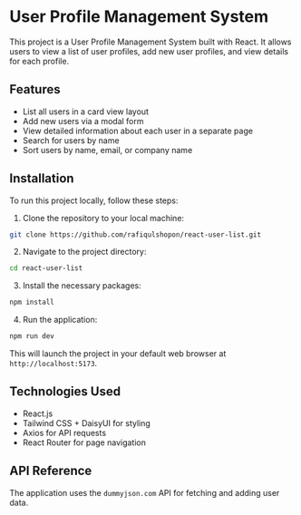 # User Profile Management System

This project is a User Profile Management System built with React. It allows users to view a list of user profiles, add new user profiles, and view details for each profile.

## Features

- List all users in a card view layout
- Add new users via a modal form
- View detailed information about each user in a separate page
- Search for users by name
- Sort users by name, email, or company name

## Installation

To run this project locally, follow these steps:

1. Clone the repository to your local machine:

```bash
git clone https://github.com/rafiqulshopon/react-user-list.git
```

2. Navigate to the project directory:

```bash
cd react-user-list
```

3. Install the necessary packages:

```bash
npm install
```

4. Run the application:

```bash
npm run dev
```

This will launch the project in your default web browser at `http://localhost:5173`.

## Technologies Used

- React.js
- Tailwind CSS + DaisyUI for styling
- Axios for API requests
- React Router for page navigation

## API Reference

The application uses the `dummyjson.com` API for fetching and adding user data.
